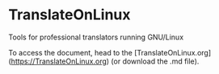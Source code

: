 # TranslateOnLinux

Tools for professional translators running GNU/Linux

To access the document, head to the [TranslateOnLinux.org] (https://TranslateOnLinux.org) (or download the .md file).
